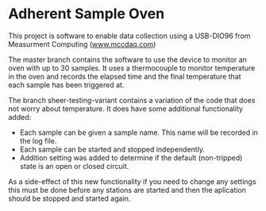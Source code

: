 # Adherent Sample Oven

This project is software to enable data collection using a USB-DIO96 from Measurment Computing (www.mccdaq.com)

The master branch contains the software to use the device to monitor an oven with up to 30 samples.  It uses a thermocouple to monitor temperature in the oven and records the elapsed time and the final temperature that each sample has been triggered at.

The branch sheer-testing-variant contains a variation of the code that does not worry about temperature.  It does have some additional functionality added:

  - Each sample can be given a sample name.  This name will be recorded in the log file.
  - Each sample can be started and stopped independently.
  - Addition setting was added to determine if the default (non-tripped) state is an open or closed circuit.
 
As a side-effect of this new functionality if you need to change any settings this must be done before any stations are started and then the aplication should be stopped and started again.  
